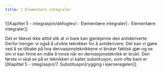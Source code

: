 ```yaml
---
title: 📄 Elementære integraler
---
```


![[Kapittel 5 - integrasjon/defogteo/💡 Elementære integraler|💡 Elementære integraler]]


Det er likevel ikke alltid slik at vi bare kan gjenkjenne den antideriverte. Derfor trenger vi også å utvikle teknikker for å antiderivere. Det kan vi gjøre ved å se tilbake på hva derivasjonsteknikkene vi bruker faktisk gjør og se om vi kan finne en måte å innse når en derivasjonsteknikk er brukt. Den første vi skal se på er teknikken vi kaller substitusjon, som ofte bare er [[Kapittel 5 - integrasjon/7. Substitusjon|rygging i kjerneregelen]].
